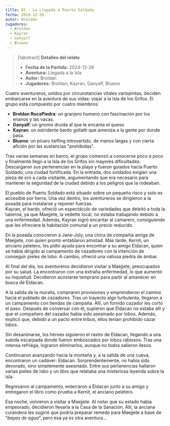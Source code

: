 ```yaml
---
title: 01 - La Llegada a Puerto Soldado
fecha: 2024-12-26
autor: Broldan
Jugadores:
  - Broldan
  - Kayran
  - Ganyalf
  - Blueno
---
```


>[!abstract] **Detalles del relato**
>  - **Fecha de la Partida:** 2024-12-26
>  - **Aventura:** Llegada a la Isla
>  - **Autor:** Broldan
>  - **Jugadores:** Broldan, Kayran, Ganyalf, Blueno

Cuatro aventureros, unidos por circunstancias vitales variopintas, deciden embarcarse en la aventura de sus vidas: viajar a la Isla de los Grifos.  El grupo está compuesto por cuatro miembros:

- **Broldan RocaPiedra**: un granjero humano con fascinación por los enanos y las vacas.
- **Ganyalf**: un gnomo druida al que le encanta el queso.
- **Kayran**: un estridente bardo goliath que ameniza a la gente por donde pasa.
- **Blueno**: un pícaro tiefling introvertido, de manos largas y con cierta afición por las sustancias "prohibidas".

Tras varias semanas en barco, el grupo comenzó a conocerse poco a poco y finalmente llegó a la Isla de los Grifos sin mayores dificultades.  Descargaron sus pertenencias en la playa y fueron guiados hacia Puerto Soldado, una ciudad fortificada. En la entrada, dos soldados exigían una pieza de oro a cada visitante, argumentando que era necesario para mantener la seguridad de la ciudad debido a los peligros que la rodeaban.

El pueblo de Puerto Soldado está situado sobre un pequeño risco y solo es accesible por tierra. Una vez dentro, los aventureros se dirigieron a la posada para instalarse y reponer fuerzas.  
Kayran, el bardo, ofreció un espectáculo de variedades que deleitó a toda la taberna, ya que Maejjete, la vedette local, no estaba trabajando debido a una enfermedad. Además, Kayran logró encantar al camarero, consiguiendo que les ofreciera la habitación comunal a un precio reducido.

En la posada conocieron a Jane-Joly, una chica de compañía amiga de Maejjete, con quien pronto entablaron amistad. Más tarde, Kernit, un anciano peletero, les pidió ayuda para encontrar a su amigo Eldacan, quien se había dirigido al campamento de cazadores con la intención de conseguir pieles de lobo. A cambio, ofreció una valiosa piedra de ámbar.

Al final del día, los aventureros decidieron visitar a Maejjete, preocupados por su salud. La encontraron con una extraña enfermedad, lo que aumentó su inquietud. Decidieron acostarse temprano para partir al amanecer en busca de Eldacan.

A la salida de la muralla, compraron provisiones y emprendieron el camino hacia el poblado de cazadores. Tras un trayecto algo turbulento, llegaron a un campamento con tiendas de campaña. Allí, un fornido cazador les cortó el paso. Después de conversar con él, supieron que Eldacan no estaba allí y que el compañero del cazador había sido asesinado por lobos. Además, explicó que, debido a un pacto entre tribus, ellos tenían prohibido cazar lobos.

Sin desanimarse, los héroes siguieron el rastro de Eldacan, llegando a una subida escarpada donde fueron emboscados por lobos rabiosos. Tras una intensa refriega, lograron eliminarlos, aunque no todos salieron ilesos.

Continuaron avanzando hacia la montaña y, a la salida de una cueva, encontraron un cadáver: Eldacan. Sorprendentemente, no había sido devorado, sino simplemente asesinado. Entre sus pertenencias hallaron varias pieles de lobo y un libro que relataba una misteriosa leyenda sobre la isla.

Regresaron al campamento, enterraron a Eldacan junto a su amigo y entregaron el libro como prueba a Kernit, el anciano peletero.

Esa noche, volvieron a visitar a Maejjete. Al notar que su estado había empeorado, decidieron llevarla a la Casa de la Sanación. Allí, la anciana curandera les sugirió que podría preparar remedo para Maejjete a base de "*bayas de agua*", pero esa ya es otra aventura...